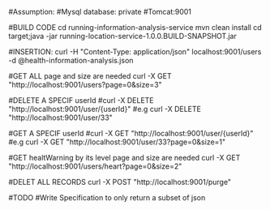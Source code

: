 #Assumption:
#Mysql database: private
#Tomcat:9001

#BUILD CODE
cd running-information-analysis-service
mvn clean install
cd target;java -jar running-location-service-1.0.0.BUILD-SNAPSHOT.jar

#INSERTION:
curl -H "Content-Type: application/json" localhost:9001/users -d @health-information-analysis.json

#GET ALL page and size are needed
curl -X GET "http://localhost:9001/users?page=0&size=3"

#DELETE A SPECIF userId
#curl -X DELETE "http://localhost:9001/user/{userId}"
#e.g
curl -X DELETE "http://localhost:9001/user/33"


#GET A SPECIF userId
#curl -X GET "http://localhost:9001/user/{userId}"
#e.g
curl -X GET "http://localhost:9001/user/33?page=0&size=1"

#GET healtWarning by its level page and size are needed
curl -X GET "http://localhost:9001/users/heart?page=0&size=2"

#DELET ALL RECORDS
curl -X POST "http://localhost:9001/purge"

#TODO
#Write Specification to only return a subset of json

